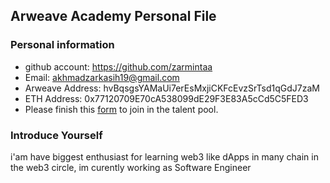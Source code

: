 ## Arweave Academy Personal File

### Personal information

- github account: https://github.com/zarmintaa
- Email: akhmadzarkasih19@gmail.com
- Arweave Address: hvBqsgsYAMaUi7erEsMxjiCKFcEvzSrTsd1qGdJ7zaM
- ETH Address: 0x77120709E70cA538099dE29F3E83A5cCd5C5FED3
- Please finish this [form](https://docs.google.com/forms/d/e/1FAIpQLSfWA5fIIcBgmRppm3jNz5vmf9Mai_QMVil-2pO4r7YKn_Zhtw/viewform?usp=sf_link) to join in the talent pool.

### Introduce Yourself

i'am have biggest enthusiast for learning web3 like dApps in many chain in the web3 circle, im curently working as Software Engineer
